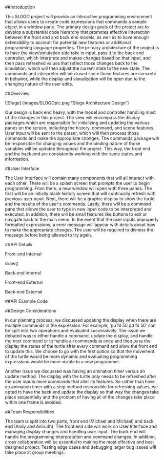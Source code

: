 ##Introduction

This SLOGO project will provide an interactive programming environment that allows users to create code expressions that commands a sample object in a window pane. The primary design goals of the project are to develop a substantial code hierarchy that promotes effective interaction between the front end and back end models, as well as to have enough extensibility to account for potential new features or additional programming language properties. The primary architecture of the project is to have the view/simulation side take in input, pass it to the back end controller, which interprets and makes changes based on that input, and then pass refreshed values that reflect those changes back to the simulation, which will then adjust the current state to the new state. The commands and interpreter will be closed since those features are concrete in behavior, while the display and visualization will be open due to the changing nature of the user edits.  

##Overview

![Slogo] (images/SLOGOpic.png "Slogo Architecture Design")

Our design is back end heavy, with the model and controller handling most of the changes in this project. The view will encompass the display packages which are responsible for initializing and updating the various panes on the screen, including the history, command, and scene features. User input will be sent to the parser, which will then process those commands and make the appropriate changes. The commands package will be responsible for changing values and the binding nature of those variables will be updated throughout the project. This way, the front end and the back end are consistently working with the same states and information. 

##User Interface

The User Interface will contain many components that will all interact with each other. There will be a splash screen that prompts the user to begin programming. From there, a new window will open with three panes. The first will be an initially blank history screen that will continually refresh with previous user input. Next, there will be a graphic display to show the turtle and the results of the user's commands. Lastly, there will be a command pane that allows the user to type in new input code to be interpreted and executed. In addition, there will be small features like buttons to exit or navigate back to the main menu. In the event that the user inputs improperly formatted expressions, a error message will appear with details about how to make the appropriate changes. The user will be required to dismiss the message before being allowed to try again.  


##API Details

Front-end Internal

draw()

Back-end Internal

Front-end External

Back-end External

##API Example Code

##Design Considerations

In our planning process, we discussed updating the display when there are multiple commands in the expression. For example, ‘pu fd 50 pd fd 50’ can be split into two operations and evaluated successively. The issue we debated was to either handle a command, update the display, and handle the next command or to handle all commands at once and then pass the display the states of the turtle after every command and allow the front end to update this. We choose to go with the first option so that the movement of the turtle would be more dynamic and evaluating programming expressions would be more visible to a new programmer.

Another issue we discussed was having an animation timer versus an update method. The display with the turtle only needs to be refreshed after the user inputs more commands that alter its features. So rather than have an animation timer with a step method responsible for refreshing values, we opted to have the back end update the display so that way the changes take place sequentially and the problem of having all of the changes take place within one frame is avoided.



##Team Responsibilities

The team is split into two parts, front end (Michael and Michael) and back end (Andy and Anirudh). The front end side will work on User Interface and managing display changes and handling user input. The back end will handle the programming interpretation and command changes. In addition, cross collaboration will be essential to making the most effective and best designed project. Testing edge cases and debugging larger bug issues will take place at group meetings.


